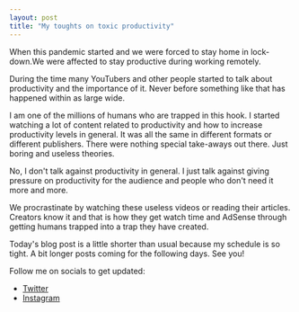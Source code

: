```yaml
---
layout: post
title: "My toughts on toxic productivity"
---
```


When this pandemic started and we were forced to stay home in lock-down.We were affected to stay productive during working remotely.

During the time many YouTubers and other people started to talk about productivity and the importance of it. Never before something like that has happened within as large wide.

I am one of the millions of humans who are trapped in this hook. I started watching a lot of content related to productivity and how to increase productivity levels in general. It was all the same in different formats or different publishers. There were nothing special take-aways out there. Just boring and useless theories.

No, I don't talk against productivity in general. I just talk against giving pressure on productivity for the audience and people who don't need it more and more.

We procrastinate by watching these useless videos or reading their articles. Creators know it and that is how they get watch time and AdSense through getting humans trapped into a trap they have created.

Today's blog post is a little shorter than usual because my schedule is so tight. A bit longer posts coming for the following days. See you!

Follow me on socials to get updated:

- [Twitter](https://twitter.com/sopanenm)
- [Instagram](https://instagram.com/sopanem)
